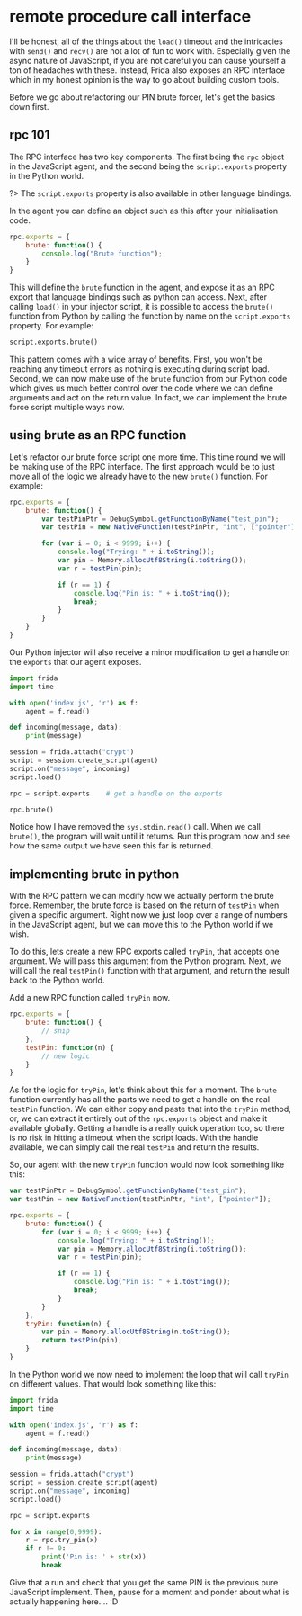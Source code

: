 # remote procedure call interface

I'll be honest, all of the things about the `load()` timeout and the intricacies with `send()` and `recv()` are not a lot of fun to work with. Especially given the async nature of JavaScript, if you are not careful you can cause yourself a ton of headaches with these. Instead, Frida also exposes an RPC interface which in my honest opinion is the way to go about building custom tools.

Before we go about refactoring our PIN brute forcer, let's get the basics down first.

## rpc 101

The RPC interface has two key components. The first being the `rpc` object in the JavaScript agent, and the second being the `script.exports` property in the Python world.

?> The `script.exports` property is also available in other language bindings.

In the agent you can define an object such as this after your initialisation code.

```javascript
rpc.exports = {
    brute: function() {
        console.log("Brute function");
    }
}
```

This will define the `brute` function in the agent, and expose it as an RPC export that language bindings such as python can access. Next, after calling `load()` in your injector script, it is possible to access the `brute()` function from Python by calling the function by name on the `script.exports` property. For example:

```python
script.exports.brute()
```

This pattern comes with a wide array of benefits. First, you won't be reaching any timeout errors as nothing is executing during script load. Second, we can now make use of the `brute` function from our Python code which gives us much better control over the code where we can define arguments and act on the return value. In fact, we can implement the brute force script multiple ways now.

## using brute as an RPC function

Let's refactor our brute force script one more time. This time round we will be making use of the RPC interface. The first approach would be to just move all of the logic we already have to the new `brute()` function. For example:

```javascript
rpc.exports = {
    brute: function() {
        var testPinPtr = DebugSymbol.getFunctionByName("test_pin");
        var testPin = new NativeFunction(testPinPtr, "int", ["pointer"]);

        for (var i = 0; i < 9999; i++) {
            console.log("Trying: " + i.toString());
            var pin = Memory.allocUtf8String(i.toString());
            var r = testPin(pin);

            if (r == 1) {
                console.log("Pin is: " + i.toString());
                break;
            }
        }
    }
}
```

Our Python injector will also receive a minor modification to get a handle on the `exports` that our agent exposes.

```python
import frida
import time

with open('index.js', 'r') as f:
    agent = f.read()

def incoming(message, data):
    print(message)

session = frida.attach("crypt")
script = session.create_script(agent)
script.on("message", incoming)
script.load()

rpc = script.exports    # get a handle on the exports

rpc.brute()
```

Notice how I have removed the `sys.stdin.read()` call. When we call `brute()`, the program will wait until it returns. Run this program now and see how the same output we have seen this far is returned.

## implementing brute in python

With the RPC pattern we can modify how we actually perform the brute force. Remember, the brute force is based on the return of `testPin` when given a specific argument. Right now we just loop over a range of numbers in the JavaScript agent, but we can move this to the Python world if we wish.

To do this, lets create a new RPC exports called `tryPin`, that accepts one argument. We will pass this argument from the Python program. Next, we will call the real `testPin()` function with that argument, and return the result back to the Python world.

Add a new RPC function called `tryPin` now.

```javascript
rpc.exports = {
    brute: function() {
        // snip
    },
    testPin: function(n) {
        // new logic
    }
}
```

As for the logic for `tryPin`, let's think about this for a moment. The `brute` function currently has all the parts we need to get a handle on the real `testPin` function. We can either copy and paste that into the `tryPin` method, or, we can extract it entirely out of the `rpc.exports` object and make it available globally. Getting a handle is a really quick operation too, so there is no risk in hitting a timeout when the script loads. With the handle available, we can simply call the real `testPin` and return the results.

So, our agent with the new `tryPin` function would now look something like this:

```javascript
var testPinPtr = DebugSymbol.getFunctionByName("test_pin");
var testPin = new NativeFunction(testPinPtr, "int", ["pointer"]);

rpc.exports = {
    brute: function() {
        for (var i = 0; i < 9999; i++) {
            console.log("Trying: " + i.toString());
            var pin = Memory.allocUtf8String(i.toString());
            var r = testPin(pin);

            if (r == 1) {
                console.log("Pin is: " + i.toString());
                break;
            }
        }
    },
    tryPin: function(n) {
        var pin = Memory.allocUtf8String(n.toString());
        return testPin(pin);
    }
}
```

In the Python world we now need to implement the loop that will call `tryPin` on different values. That would look something like this:

```python
import frida
import time

with open('index.js', 'r') as f:
    agent = f.read()

def incoming(message, data):
    print(message)

session = frida.attach("crypt")
script = session.create_script(agent)
script.on("message", incoming)
script.load()

rpc = script.exports

for x in range(0,9999):
    r = rpc.try_pin(x)
    if r != 0:
        print('Pin is: ' + str(x))
        break
```

Give that a run and check that you get the same PIN is the previous pure JavaScript implement. Then, pause for a moment and ponder about what is actually happening here.... :D
